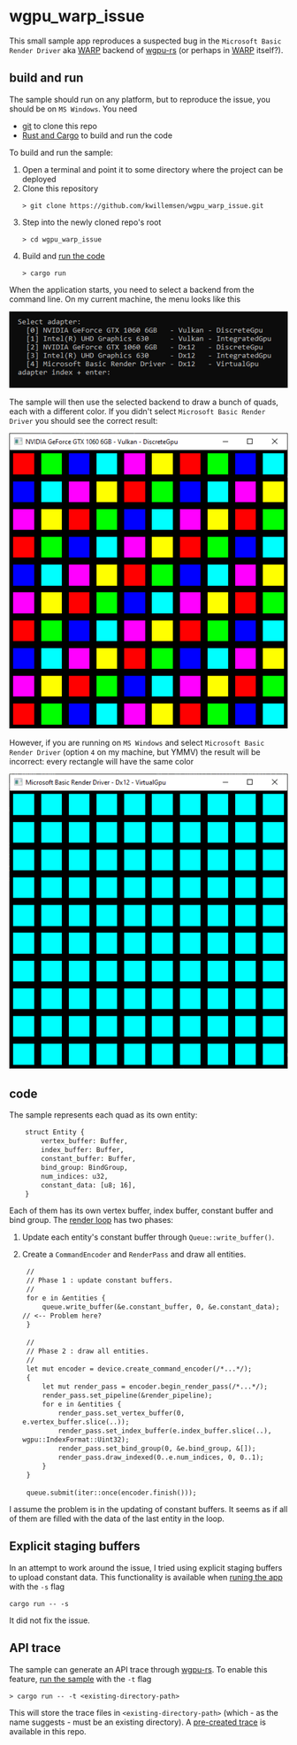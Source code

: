 # wgpu_warp_issue

This small sample app reproduces a suspected bug in the `Microsoft Basic Render Driver` aka [WARP](https://en.wikipedia.org/wiki/Windows_Advanced_Rasterization_Platform) backend of [wgpu-rs](https://wgpu.rs/) (or perhaps in [WARP](https://en.wikipedia.org/wiki/Windows_Advanced_Rasterization_Platform) itself?).

## build and run

The sample should run on any platform, but to reproduce the issue, you should be on `MS Windows`. You need
* [git](https://git-scm.com/downloads) to clone this repo
* [Rust and Cargo](https://www.rust-lang.org/learn/get-started) to build and run the code

To build and run the sample:
1. Open a terminal and point it to some directory where the project can be deployed
2. Clone this repository
   ```
   > git clone https://github.com/kwillemsen/wgpu_warp_issue.git
   ```
3. Step into the newly cloned repo's root
   ```
   > cd wgpu_warp_issue
   ```
4. Build and [run the code](https://doc.rust-lang.org/cargo/commands/cargo-run.html)
   ```
   > cargo run
   ```

When the application starts, you need to select a backend from the command line. On my current machine, the menu looks like this

![Command line backend selection menu](images/selection.png)

The sample will then use the selected backend to draw a bunch of quads, each with a different color. If you didn't select `Microsoft Basic Render Driver` you should see the correct result: 

![Correct image](images/correct.png)

However, if you are running on `MS Windows` and select `Microsoft Basic Render Driver` (option `4` on my machine, but YMMV) the result will be incorrect: every rectangle will have the same color

![Incorrect image, generated with WARP aka Microsoft Basic Render Driver](images/incorrect.png)

## code

The sample represents each quad as its own entity:
```
    struct Entity {
        vertex_buffer: Buffer,
        index_buffer: Buffer,
        constant_buffer: Buffer,
        bind_group: BindGroup,
        num_indices: u32,
        constant_data: [u8; 16],
    }
```
Each of them has its own vertex buffer, index buffer, constant buffer and bind group. The [render loop](src/main.rs#L193-L248) has two phases:
1. Update each entity's constant buffer through `Queue::write_buffer()`.
2. Create a `CommandEncoder` and `RenderPass` and draw all entities.

        //
        // Phase 1 : update constant buffers.
        //
        for e in &entities {
            queue.write_buffer(&e.constant_buffer, 0, &e.constant_data); // <-- Problem here?
        }

        //
        // Phase 2 : draw all entities.
        //
        let mut encoder = device.create_command_encoder(/*...*/);
        {
            let mut render_pass = encoder.begin_render_pass(/*...*/);
            render_pass.set_pipeline(&render_pipeline);
            for e in &entities {
                render_pass.set_vertex_buffer(0, e.vertex_buffer.slice(..));
                render_pass.set_index_buffer(e.index_buffer.slice(..), wgpu::IndexFormat::Uint32);
                render_pass.set_bind_group(0, &e.bind_group, &[]);
                render_pass.draw_indexed(0..e.num_indices, 0, 0..1);
            }
        }

        queue.submit(iter::once(encoder.finish()));

I assume the problem is in the updating of constant buffers. It seems as if all of them are filled with the data of the last entity in the loop.

## Explicit staging buffers

In an attempt to work around the issue, I tried using explicit staging buffers to upload constant data. This functionality is available when [runing the app](https://doc.rust-lang.org/cargo/commands/cargo-run.html) with the `-s` flag
```
cargo run -- -s
```
It did not fix the issue.

## API trace

The sample can generate an API trace through [wgpu-rs](https://wgpu.rs/). To enable this feature, [run the sample](https://doc.rust-lang.org/cargo/commands/cargo-run.html) with the `-t` flag
```
> cargo run -- -t <existing-directory-path>
```
This will store the trace files in `<existing-directory-path>` (which - as the name suggests - must be an existing directory). A [pre-created trace](api_trace/) is available in this repo.